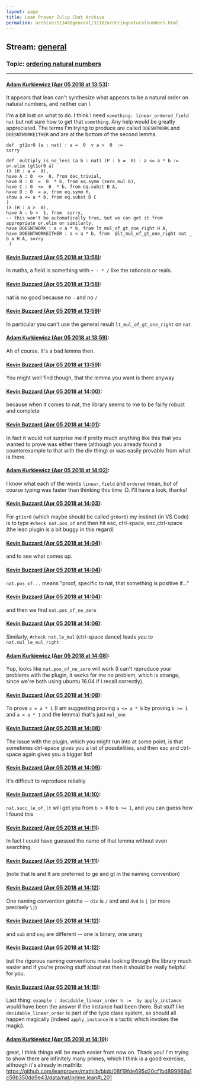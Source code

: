 ```yaml
---
layout: page
title: Lean Prover Zulip Chat Archive 
permalink: archive/113488general/31182orderingnaturalnumbers.html
---
```


## Stream: [general](index.html)
### Topic: [ordering natural numbers](31182orderingnaturalnumbers.html)

---

#### [Adam Kurkiewicz (Apr 05 2018 at 13:53)](https://leanprover.zulipchat.com/#narrow/stream/113488-general/topic/ordering%20natural%20numbers/near/124667719):
It appears that lean can't synthesize what appears to be a natural order on natural numbers, and neither can I.

I'm a bit lost on what to do. I think I need `something: linear_ordered_field nat` but not sure how to get that `something`. Any help would be greatly appreciated. The terms I'm trying to produce are called `DOESNTWORK` and `DOESNTWORKEITHER` and are at the bottom of the second lemma.

```
def  gt1or0 (a : nat) : a =  0  ∨ a >  0  :=
sorry

def  multiply_is_no_less (a b : nat) (P : b ≠  0) : a <= a * b :=
or.elim (gt1or0 a)
(λ (H : a =  0),
have A : 0  <=  0, from dec_trivial,
have B : 0  =  0  * b, from eq.symm (zero_mul b),
have C : 0  <=  0  * b, from eq.subst B A,
have D : 0  = a, from eq.symm H,
show a <= a * b, from eq.subst D C
)
(λ (H : a >  0),
have A : b >  1, from  sorry,
-- this won't be automatically true, but we can get it from appropriate or.elim or similarly.
have DOESNTWORK : a < a * b, from lt_mul_of_gt_one_right H A,
have DOESNTWORKEITHER : a < a * b, from  @lt_mul_of_gt_one_right nat _ b a H A, sorry
 )
```

#### [Kevin Buzzard (Apr 05 2018 at 13:58)](https://leanprover.zulipchat.com/#narrow/stream/113488-general/topic/ordering%20natural%20numbers/near/124667890):
In maths, a field is something with `+ - * /` like the rationals or reals.

#### [Kevin Buzzard (Apr 05 2018 at 13:58)](https://leanprover.zulipchat.com/#narrow/stream/113488-general/topic/ordering%20natural%20numbers/near/124667891):
nat is no good because no `-` and no `/`

#### [Kevin Buzzard (Apr 05 2018 at 13:59)](https://leanprover.zulipchat.com/#narrow/stream/113488-general/topic/ordering%20natural%20numbers/near/124667906):
In particular you can't use the general result ` lt_mul_of_gt_one_right ` on `nat`

#### [Adam Kurkiewicz (Apr 05 2018 at 13:59)](https://leanprover.zulipchat.com/#narrow/stream/113488-general/topic/ordering%20natural%20numbers/near/124667907):
Ah of course. It's a bad lemma then.

#### [Kevin Buzzard (Apr 05 2018 at 13:59)](https://leanprover.zulipchat.com/#narrow/stream/113488-general/topic/ordering%20natural%20numbers/near/124667909):
You might well find though, that the lemma you want is there anyway

#### [Kevin Buzzard (Apr 05 2018 at 14:00)](https://leanprover.zulipchat.com/#narrow/stream/113488-general/topic/ordering%20natural%20numbers/near/124667965):
because when it comes to nat, the library seems to me to be fairly robust and complete

#### [Kevin Buzzard (Apr 05 2018 at 14:01)](https://leanprover.zulipchat.com/#narrow/stream/113488-general/topic/ordering%20natural%20numbers/near/124667983):
In fact it would not surprise me if pretty much anything like this that you wanted to prove was either there (although you already found a counterexample to that with the div thing) or was easily provable from what is there.

#### [Adam Kurkiewicz (Apr 05 2018 at 14:02)](https://leanprover.zulipchat.com/#narrow/stream/113488-general/topic/ordering%20natural%20numbers/near/124668038):
I know what each of the words `linear`, `field` and `ordered` mean, but of course typing was faster than thinking this time :D. I'll have a look, thanks!

#### [Kevin Buzzard (Apr 05 2018 at 14:03)](https://leanprover.zulipchat.com/#narrow/stream/113488-general/topic/ordering%20natural%20numbers/near/124668056):
For `gt1or0` (which maybe should be called `gt0or0`) my instinct (in VS Code) is to type `#check nat.pos_of` and then hit esc, ctrl-space, esc,ctrl-space (the lean plugin is a bit buggy in this regard)

#### [Kevin Buzzard (Apr 05 2018 at 14:04)](https://leanprover.zulipchat.com/#narrow/stream/113488-general/topic/ordering%20natural%20numbers/near/124668099):
and to see what comes up.

#### [Kevin Buzzard (Apr 05 2018 at 14:04)](https://leanprover.zulipchat.com/#narrow/stream/113488-general/topic/ordering%20natural%20numbers/near/124668105):
`nat.pos_of...` means "proof, specific to nat, that something is positive if..."

#### [Kevin Buzzard (Apr 05 2018 at 14:04)](https://leanprover.zulipchat.com/#narrow/stream/113488-general/topic/ordering%20natural%20numbers/near/124668111):
and then we find `nat.pos_of_ne_zero`

#### [Kevin Buzzard (Apr 05 2018 at 14:06)](https://leanprover.zulipchat.com/#narrow/stream/113488-general/topic/ordering%20natural%20numbers/near/124668183):
Similarly, `#check nat.le_mul` (ctrl-space dance) leads you to `nat.mul_le_mul_right`

#### [Adam Kurkiewicz (Apr 05 2018 at 14:08)](https://leanprover.zulipchat.com/#narrow/stream/113488-general/topic/ordering%20natural%20numbers/near/124668242):
Yup, looks like `nat.pos_of_ne_zero` will work (I can't reproduce your problems with the plugin, it works for me no problem, which is strange, since we're both using ubuntu 16.04 if I recall correctly).

#### [Kevin Buzzard (Apr 05 2018 at 14:08)](https://leanprover.zulipchat.com/#narrow/stream/113488-general/topic/ordering%20natural%20numbers/near/124668244):
To prove `a = a * 1` (I am suggesting proving `a <= a * b` by proving `b >= 1` and `a = a * 1` and the lemma) that's just `mul_one`

#### [Kevin Buzzard (Apr 05 2018 at 14:08)](https://leanprover.zulipchat.com/#narrow/stream/113488-general/topic/ordering%20natural%20numbers/near/124668250):
The issue with the plugin, which you might run into at some point, is that sometimes ctrl-space gives you a list of possibilities, and then esc and ctrl-space again gives you a bigger list!

#### [Kevin Buzzard (Apr 05 2018 at 14:09)](https://leanprover.zulipchat.com/#narrow/stream/113488-general/topic/ordering%20natural%20numbers/near/124668256):
It's difficult to reproduce reliably

#### [Kevin Buzzard (Apr 05 2018 at 14:10)](https://leanprover.zulipchat.com/#narrow/stream/113488-general/topic/ordering%20natural%20numbers/near/124668312):
`nat.succ_le_of_lt` will get you from `b > 0` to `b >= 1`, and you can guess how I found this

#### [Kevin Buzzard (Apr 05 2018 at 14:11)](https://leanprover.zulipchat.com/#narrow/stream/113488-general/topic/ordering%20natural%20numbers/near/124668318):
In fact I could have guessed the name of that lemma without even searching.

#### [Kevin Buzzard (Apr 05 2018 at 14:11)](https://leanprover.zulipchat.com/#narrow/stream/113488-general/topic/ordering%20natural%20numbers/near/124668320):
(note that le and lt are preferred to ge and gt in the naming convention)

#### [Kevin Buzzard (Apr 05 2018 at 14:12)](https://leanprover.zulipchat.com/#narrow/stream/113488-general/topic/ordering%20natural%20numbers/near/124668365):
One naming convention gotcha -- `div` is `/` and and `dvd` is `|` (or more precisely `\|`)

#### [Kevin Buzzard (Apr 05 2018 at 14:12)](https://leanprover.zulipchat.com/#narrow/stream/113488-general/topic/ordering%20natural%20numbers/near/124668370):
and `sub` and `neg` are different -- one is binary, one unary

#### [Kevin Buzzard (Apr 05 2018 at 14:12)](https://leanprover.zulipchat.com/#narrow/stream/113488-general/topic/ordering%20natural%20numbers/near/124668374):
but the rigorous naming conventions make looking through the library much easier and if you're proving stuff about nat then it should be really helpful for you.

#### [Kevin Buzzard (Apr 05 2018 at 14:15)](https://leanprover.zulipchat.com/#narrow/stream/113488-general/topic/ordering%20natural%20numbers/near/124668428):
Last thing: `example : decidable_linear_order ℕ :=  by apply_instance` would have been the answer if the instance had been there. But stuff like `decidable_linear_order` is part of the type class system, so should all happen magically (indeed `apply_instance` is a tactic which invokes the magic).

#### [Adam Kurkiewicz (Apr 05 2018 at 14:19)](https://leanprover.zulipchat.com/#narrow/stream/113488-general/topic/ordering%20natural%20numbers/near/124668574):
 great, I think things will be much easier from now on. Thank you! I'm trying to show there are infinitely many primes, which I think is a good exercise, although it's already in mathlib:
https://github.com/leanprover/mathlib/blob/08f19fde695d20cf1bd899969a1c59b350dd9e43/data/nat/prime.lean#L201

